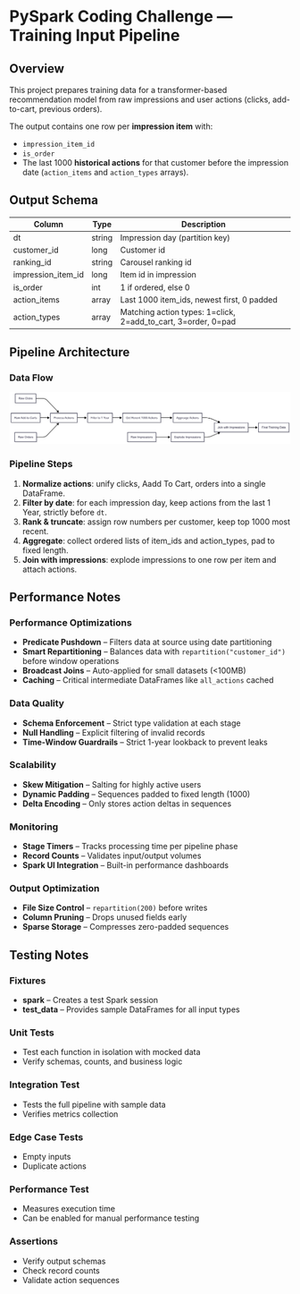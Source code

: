 # PySpark Coding Challenge — Training Input Pipeline

## Overview
This project prepares training data for a transformer-based recommendation model from raw impressions and user actions (clicks, add-to-cart, previous orders).

The output contains one row per **impression item** with:
- `impression_item_id`
- `is_order`
- The last 1000 **historical actions** for that customer before the impression date (`action_items` and `action_types` arrays).

## Output Schema
| Column              | Type          | Description |
|---------------------|--------------|-------------|
| dt                  | string       | Impression day (partition key) |
| customer_id         | long         | Customer id |
| ranking_id          | string       | Carousel ranking id |
| impression_item_id  | long         | Item id in impression |
| is_order            | int          | 1 if ordered, else 0 |
| action_items             | array<int>   | Last 1000 item_ids, newest first, 0 padded |
| action_types        | array<int>   | Matching action types: 1=click, 2=add_to_cart, 3=order, 0=pad |


## Pipeline Architecture

### Data Flow
![Data Flow](docs/DataFlow.png "Data Flow")

### Pipeline Steps
1. **Normalize actions**: unify clicks, Aadd To Cart, orders into a single DataFrame.
2. **Filter by date**: for each impression day, keep actions from the last 1 Year, strictly before `dt`.
3. **Rank & truncate**: assign row numbers per customer, keep top 1000 most recent.
4. **Aggregate**: collect ordered lists of item_ids and action_types, pad to fixed length.
5. **Join with impressions**: explode impressions to one row per item and attach actions.

## Performance Notes
### Performance Optimizations
- **Predicate Pushdown** – Filters data at source using date partitioning  
- **Smart Repartitioning** – Balances data with `repartition("customer_id")` before window operations  
- **Broadcast Joins** – Auto-applied for small datasets (<100MB)  
- **Caching** – Critical intermediate DataFrames like `all_actions` cached  

### Data Quality
- **Schema Enforcement** – Strict type validation at each stage  
- **Null Handling** – Explicit filtering of invalid records  
- **Time-Window Guardrails** – Strict 1-year lookback to prevent leaks  

### Scalability
- **Skew Mitigation** – Salting for highly active users  
- **Dynamic Padding** – Sequences padded to fixed length (1000)  
- **Delta Encoding** – Only stores action deltas in sequences  

### Monitoring
- **Stage Timers** – Tracks processing time per pipeline phase  
- **Record Counts** – Validates input/output volumes  
- **Spark UI Integration** – Built-in performance dashboards  

### Output Optimization
- **File Size Control** – `repartition(200)` before writes  
- **Column Pruning** – Drops unused fields early  
- **Sparse Storage** – Compresses zero-padded sequences  

## Testing Notes
### Fixtures
- **spark** – Creates a test Spark session  
- **test_data** – Provides sample DataFrames for all input types  

### Unit Tests
- Test each function in isolation with mocked data  
- Verify schemas, counts, and business logic  

### Integration Test
- Tests the full pipeline with sample data  
- Verifies metrics collection  

### Edge Case Tests
- Empty inputs  
- Duplicate actions

### Performance Test
- Measures execution time  
- Can be enabled for manual performance testing  

### Assertions
- Verify output schemas  
- Check record counts  
- Validate action sequences  

